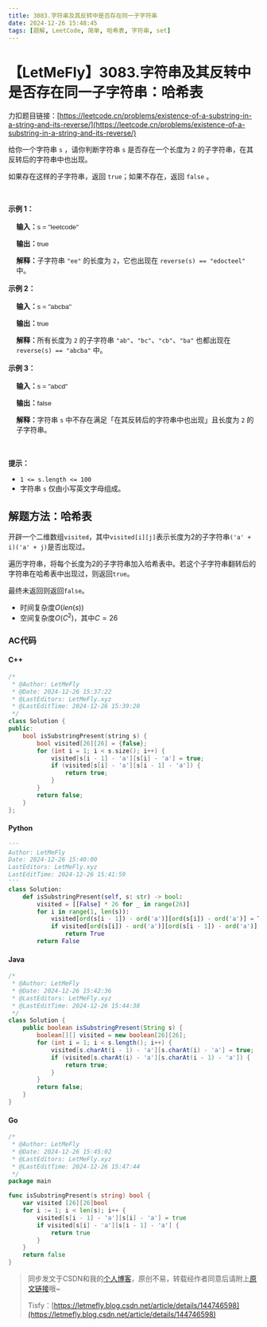 ```yaml
---
title: 3083.字符串及其反转中是否存在同一子字符串
date: 2024-12-26 15:48:45
tags: [题解, LeetCode, 简单, 哈希表, 字符串, set]
---
```


# 【LetMeFly】3083.字符串及其反转中是否存在同一子字符串：哈希表

力扣题目链接：[https://leetcode.cn/problems/existence-of-a-substring-in-a-string-and-its-reverse/](https://leetcode.cn/problems/existence-of-a-substring-in-a-string-and-its-reverse/)

<p>给你一个字符串 <code>s</code> ，请你判断字符串 <code>s</code> 是否存在一个长度为 <code>2</code> 的子字符串，在其反转后的字符串中也出现。</p>

<p>如果存在这样的子字符串，返回 <code>true</code>；如果不存在，返回 <code>false</code> 。</p>

<p>&nbsp;</p>

<p><strong class="example">示例 1：</strong></p>

<div class="example-block" style="border-color: var(--border-tertiary); border-left-width: 2px; color: var(--text-secondary); font-size: .875rem; margin-bottom: 1rem; margin-top: 1rem; overflow: visible; padding-left: 1rem;">
<p><strong>输入：</strong><span class="example-io" style="font-family: Menlo,sans-serif; font-size: 0.85rem;">s = "leetcode"</span></p>

<p><strong>输出：</strong><span class="example-io" style="font-family: Menlo,sans-serif; font-size: 0.85rem;">true</span></p>

<p><strong>解释：</strong>子字符串 <code>"ee"</code> 的长度为 <code>2</code>，它也出现在 <code>reverse(s) == "edocteel"</code> 中。</p>
</div>

<p><strong class="example">示例 2：</strong></p>

<div class="example-block" style="border-color: var(--border-tertiary); border-left-width: 2px; color: var(--text-secondary); font-size: .875rem; margin-bottom: 1rem; margin-top: 1rem; overflow: visible; padding-left: 1rem;">
<p><strong>输入：</strong><span class="example-io" style="font-family: Menlo,sans-serif; font-size: 0.85rem;">s = "abcba"</span></p>

<p><strong>输出：</strong><span class="example-io" style="font-family: Menlo,sans-serif; font-size: 0.85rem;">true</span></p>

<p><strong>解释：</strong>所有长度为 <code>2</code> 的子字符串 <code>"ab"</code>、<code>"bc"</code>、<code>"cb"</code>、<code>"ba"</code> 也都出现在 <code>reverse(s) == "abcba"</code> 中。</p>
</div>

<p><strong class="example">示例 3：</strong></p>

<div class="example-block" style="border-color: var(--border-tertiary); border-left-width: 2px; color: var(--text-secondary); font-size: .875rem; margin-bottom: 1rem; margin-top: 1rem; overflow: visible; padding-left: 1rem;">
<p><strong>输入：</strong><span class="example-io" style="font-family: Menlo,sans-serif; font-size: 0.85rem;">s = "abcd"</span></p>

<p><strong>输出：</strong><span class="example-io" style="font-family: Menlo,sans-serif; font-size: 0.85rem;">false</span></p>

<p><strong>解释：</strong>字符串 <code>s</code> 中不存在满足「在其反转后的字符串中也出现」且长度为 <code>2</code> 的子字符串。</p>
</div>

<p>&nbsp;</p>

<p><strong>提示：</strong></p>

<ul>
	<li><code>1 &lt;= s.length &lt;= 100</code></li>
	<li>字符串 <code>s</code> 仅由小写英文字母组成。</li>
</ul>


    
## 解题方法：哈希表

开辟一个二维数组`visited`，其中`visited[i][j]`表示长度为2的子字符串`('a' + i)('a' + j)`是否出现过。

遍历字符串，将每个长度为2的子字符串加入哈希表中。若这个子字符串翻转后的字符串在哈希表中出现过，则返回`true`。

最终未返回则返回`false`。

+ 时间复杂度$O(len(s))$
+ 空间复杂度$O(C^2)$，其中$C=26$

### AC代码

#### C++

```cpp
/*
 * @Author: LetMeFly
 * @Date: 2024-12-26 15:37:22
 * @LastEditors: LetMeFly.xyz
 * @LastEditTime: 2024-12-26 15:39:20
 */
class Solution {
public:
    bool isSubstringPresent(string s) {
        bool visited[26][26] = {false};
        for (int i = 1; i < s.size(); i++) {
            visited[s[i - 1] - 'a'][s[i] - 'a'] = true;
            if (visited[s[i] - 'a'][s[i - 1] - 'a']) {
                return true;
            }
        }
        return false;
    }
};
```

#### Python

```python
'''
Author: LetMeFly
Date: 2024-12-26 15:40:00
LastEditors: LetMeFly.xyz
LastEditTime: 2024-12-26 15:41:59
'''
class Solution:
    def isSubstringPresent(self, s: str) -> bool:
        visited = [[False] * 26 for _ in range(26)]
        for i in range(1, len(s)):
            visited[ord(s[i - 1]) - ord('a')][ord(s[i]) - ord('a')] = True
            if visited[ord(s[i]) - ord('a')][ord(s[i - 1]) - ord('a')]:
                return True
        return False
```

#### Java

```java
/*
 * @Author: LetMeFly
 * @Date: 2024-12-26 15:42:36
 * @LastEditors: LetMeFly.xyz
 * @LastEditTime: 2024-12-26 15:44:38
 */
class Solution {
    public boolean isSubstringPresent(String s) {
        boolean[][] visited = new boolean[26][26];
        for (int i = 1; i < s.length(); i++) {
            visited[s.charAt(i - 1) - 'a'][s.charAt(i) - 'a'] = true;
            if (visited[s.charAt(i) - 'a'][s.charAt(i - 1) - 'a']) {
                return true;
            }
        }
        return false;
    }
}
```

#### Go

```go
/*
 * @Author: LetMeFly
 * @Date: 2024-12-26 15:45:02
 * @LastEditors: LetMeFly.xyz
 * @LastEditTime: 2024-12-26 15:47:44
 */
package main

func isSubstringPresent(s string) bool {
    var visited [26][26]bool
    for i := 1; i < len(s); i++ {
        visited[s[i - 1] - 'a'][s[i] - 'a'] = true
        if visited[s[i] - 'a'][s[i - 1] - 'a'] {
            return true
        }
    }
    return false
}
```

> 同步发文于CSDN和我的[个人博客](https://blog.letmefly.xyz/)，原创不易，转载经作者同意后请附上[原文链接](https://blog.letmefly.xyz/2024/12/26/LeetCode%203083.%E5%AD%97%E7%AC%A6%E4%B8%B2%E5%8F%8A%E5%85%B6%E5%8F%8D%E8%BD%AC%E4%B8%AD%E6%98%AF%E5%90%A6%E5%AD%98%E5%9C%A8%E5%90%8C%E4%B8%80%E5%AD%90%E5%AD%97%E7%AC%A6%E4%B8%B2/)哦~
>
> Tisfy：[https://letmefly.blog.csdn.net/article/details/144746598](https://letmefly.blog.csdn.net/article/details/144746598)
